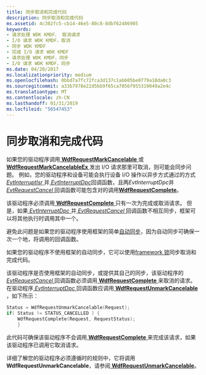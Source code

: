 ```yaml
---
title: 同步取消和完成代码
description: 同步取消和完成代码
ms.assetid: 4c302fc5-cb14-46e5-80c8-8dbf62486905
keywords:
- 请求处理 WDK KMDF、 取消请求
- I/O 请求 WDK KMDF，取消
- 同步 WDK KMDF
- 完成 I/O 请求 WDK KMDF
- 请求处理 WDK KMDF，同步
- I/O 请求 WDK KMDF，同步
ms.date: 04/20/2017
ms.localizationpriority: medium
ms.openlocfilehash: 0bbd7a7fc72fca3d137c1ab605be0779a18da0c3
ms.sourcegitcommit: a33b7978e22d5bb9f65ca7056f955319049a2e4c
ms.translationtype: MT
ms.contentlocale: zh-CN
ms.lasthandoff: 01/31/2019
ms.locfileid: "56547453"
---
```

# <a name="synchronizing-cancel-and-completion-code"></a>同步取消和完成代码





如果您的驱动程序调用[ **WdfRequestMarkCancelable** ](https://msdn.microsoft.com/library/windows/hardware/ff549983)或[ **WdfRequestMarkCancelableEx** ](https://msdn.microsoft.com/library/windows/hardware/ff549984)发出 I/O 请求那里可取消，则可能会同步问题。 例如，您的驱动程序和设备可能会执行设备 I/O 操作以异步方式通过的方式[ *EvtInterruptIsr* ](https://msdn.microsoft.com/library/windows/hardware/ff541735)并[ *EvtInterruptDpc*](https://msdn.microsoft.com/library/windows/hardware/ff541721)回调函数，且两*EvtInterruptDpc*并[ *EvtRequestCancel* ](https://msdn.microsoft.com/library/windows/hardware/ff541817)回调函数可能包含对的调用[**WdfRequestComplete**](https://msdn.microsoft.com/library/windows/hardware/ff549945)。

该驱动程序必须调用[ **WdfRequestComplete** ](https://msdn.microsoft.com/library/windows/hardware/ff549945)只有一次为完成或取消请求。 但是，如果[ *EvtInterruptDpc* ](https://msdn.microsoft.com/library/windows/hardware/ff541721)并[ *EvtRequestCancel* ](https://msdn.microsoft.com/library/windows/hardware/ff541817)回调函数不相互同步，框架可以将其他执行时调用其中一个。

避免此问题是如果您的驱动程序使用框架的简单[自动同步](using-automatic-synchronization.md)，因为自动同步可确保一次一个地，将调用的回调函数。

如果您的驱动程序不使用框架的自动同步，它可以使用[framework 锁](using-framework-locks.md)同步取消和完成代码。

该驱动程序是否使用框架的自动同步，或提供其自己的同步，该驱动程序的[ *EvtRequestCancel* ](https://msdn.microsoft.com/library/windows/hardware/ff541817)回调函数必须调用[ **WdfRequestComplete** ](https://msdn.microsoft.com/library/windows/hardware/ff549945)来取消的请求。 在驱动程序[ *EvtInterruptDpc* ](https://msdn.microsoft.com/library/windows/hardware/ff541721)回调函数应调用[ **WdfRequestUnmarkCancelable** ](https://msdn.microsoft.com/library/windows/hardware/ff550035) ，如下所示：

```cpp
Status = WdfRequestUnmarkCancelable(Request);
if( Status != STATUS_CANCELLED ) {
    WdfRequestComplete(Request, RequestStatus);
    }
```

此代码可确保该驱动程序不会调用[ **WdfRequestComplete** ](https://msdn.microsoft.com/library/windows/hardware/ff549945)来完成该请求，如果该驱动程序已调用它取消请求。

详细了解您的驱动程序必须遵循时的规则中，它将调用**WdfRequestUnmarkCancelable**，请参阅[ **WdfRequestUnmarkCancelable**](https://msdn.microsoft.com/library/windows/hardware/ff550035)。

 

 





